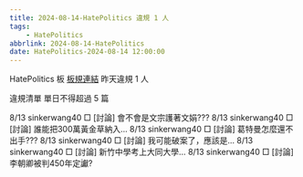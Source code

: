 ```yaml
---
title: 2024-08-14-HatePolitics 違規 1 人
tags:
    - HatePolitics
abbrlink: 2024-08-14-HatePolitics
date: HatePolitics-2024-08-14 12:00:00
---
```

HatePolitics 板 [板規連結](https://www.ptt.cc/bbs/HatePolitics/M.1617115262.A.D60.html)
昨天違規 1 人
<!-- more -->

違規清單
單日不得超過 5 篇

8/13 sinkerwang40 □ [討論] 會不會是文宗護著文娟???
8/13 sinkerwang40 □ [討論] 誰能把300萬黃金草納入…
8/13 sinkerwang40 □ [討論] 葛特曼怎麼還不出手???
8/13 sinkerwang40 □ [討論] 我可能破案了，應該是…
8/13 sinkerwang40 □ [討論]  新竹中學考上大同大學…
8/13 sinkerwang40 □ [討論] 李朝卿被判450年定讞?